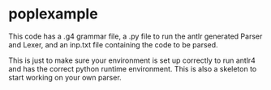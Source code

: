 # poplexample

This code has a .g4 grammar file, a .py file to run the antlr generated Parser and Lexer, and an inp.txt file containing the code to be parsed.

This is just to make sure your environment is set up correctly to run antlr4 and has the correct python runtime environment.
This is also a skeleton to start working on your own parser. 
